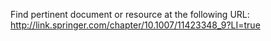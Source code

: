 Find pertinent document or resource at the following URL:
http://link.springer.com/chapter/10.1007/11423348_9?LI=true
